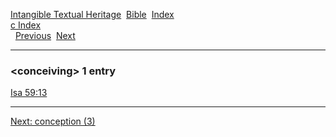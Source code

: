 [Intangible Textual Heritage](../../index)  [Bible](../index) 
[Index](index)   
[c Index](_c_)  
  [Previous](c02398)  [Next](c02400) 

------------------------------------------------------------------------

### &lt;conceiving&gt; 1 entry

[Isa 59:13](../kjv/isa059.htm#013)  

------------------------------------------------------------------------

[Next: conception (3)](c02400)
